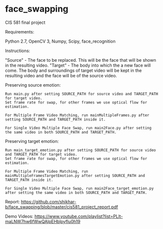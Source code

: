 # face_swapping
CIS 581 final project 

Requirements:

Python 2.7,
OpenCV 3,
Numpy,
Scipy,
face_recognition

Instructions:

"Source" - The face to be replaced. This will be the face that will be shown in the resulting video.
"Target" - The body into which the a new face will come. The body and surroundings of target video will be kept in the resulting video and the face will be of the source video.

Preserving source emotion:

	Run main.py after setting SOURCE_PATH for source video and TARGET_PATH for target video.
	Set frame rate for swap, for other frames we use optical flow for estimation.

	For Multiple Frame Video Matching, run mainMultipleFrames.py after setting SOURCE_PATH and TARGET_PATH inside it.

	For Single Video Multiple Face Swap, run main2Face.py after setting the same video in both SOURCE_PATH and TARGET_PATH.

Preserving target emotion:

	Run main_target_emotion.py after setting SOURCE_PATH for source video and TARGET_PATH for target video.
	Set frame rate for swap, for other frames we use optical flow for estimation.

	For Multiple Frame Video Matching, run mainMultipleFramesTargetEmotion.py after setting SOURCE_PATH and TARGET_PATH inside it.

	For Single Video Multiple Face Swap, run main2Face_target_emotion.py after setting the same video in both SOURCE_PATH and TARGET_PATH.

Report:
https://github.com/shikhar-b/face_swapping/blob/master/cis581_project_report.pdf

Demo Videos:
https://www.youtube.com/playlist?list=PLlt-maLNW7hw6fWwQAlpEHblpyfIu0h19
